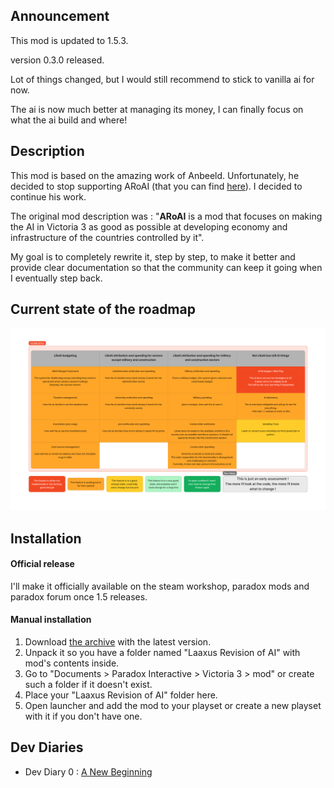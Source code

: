 ## Announcement

This mod is updated to 1.5.3.

version 0.3.0 released.

Lot of things changed, but I would still recommend to stick to vanilla ai for now.

The ai is now much better at managing its money, I can finally focus on what the ai build and where!

## Description

This mod is based on the amazing work of Anbeeld. Unfortunately, he decided to stop supporting ARoAI (that you can find [here](https://github.com/Anbeeld/ARoAI)). I decided to continue his work.

The original mod description was : "**ARoAI** is a mod that focuses on making the AI in Victoria 3 as good as possible at developing economy and infrastructure of the countries controlled by it".

My goal is to completely rewrite it, step by step, to make it better and provide clear documentation so that the community can keep it going when I eventually step back.

## Current state of the roadmap

![Roadmap](/img/lroai_overview.png)

## Installation
#### Official release

I'll make it officially available on the steam workshop, paradox mods and paradox forum once 1.5 releases.

#### Manual installation

1) Download [the archive](https://github.com/Laaxus/LRoAI/releases) with the latest version.
2) Unpack it so you have a folder named "Laaxus Revision of AI" with mod's contents inside.
3) Go to "Documents > Paradox Interactive > Victoria 3 > mod" or create such a folder if it doesn't exist.
4) Place your "Laaxus Revision of AI" folder here.
5) Open launcher and add the mod to your playset or create a new playset with it if you don't have one.

## Dev Diaries

- Dev Diary 0 : [A New Beginning](https://laaxus.github.io/2023-10-10-the-beginning/)
